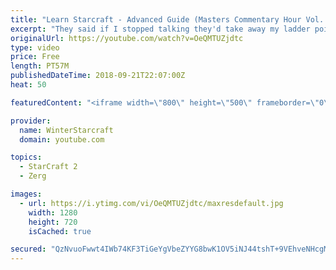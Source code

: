 ```yaml
---
title: "Learn Starcraft - Advanced Guide (Masters Commentary Hour Vol. 1)"
excerpt: "They said if I stopped talking they'd take away my ladder points. Next one I upload will have more terran/toss blame RNGesus."
originalUrl: https://youtube.com/watch?v=OeQMTUZjdtc
type: video
price: Free
length: PT57M
publishedDateTime: 2018-09-21T22:07:00Z
heat: 50

featuredContent: "<iframe width=\"800\" height=\"500\" frameborder=\"0\" src=\"https://www.youtube.com/embed/OeQMTUZjdtc\" allow=\"accelerometer; autoplay; encrypted-media; gyroscope; picture-in-picture\" allowfullscreen></iframe>"

provider:
  name: WinterStarcraft
  domain: youtube.com

topics:
  - StarCraft 2
  - Zerg

images:
  - url: https://i.ytimg.com/vi/OeQMTUZjdtc/maxresdefault.jpg
    width: 1280
    height: 720
    isCached: true

secured: "QzNvuoFwwt4IWb74KF3TiGeYgVbeZYYG8bwK1OV5iNJ44tshT+9VEhveNHcgMO6KrC0lP7yoH4PocnHq7n4cF976kbY52rerAgAwLUJOqS7drJt2obY0rfZBeA3BF5PTgdPv/DErr/uv9g/QisspJCHMci0O/sGFJiX1WvQFrZBoaQ74iTR9Ilbm10CVVN42lNxH+LpQ0DkUwnW1EkzSnZLwkLZNzqflFbkYhGe0nuhhc1R6VBvgTAe8q1qfE/8uDxhFBxjq7QAKubUu8fNvCMWnWEtthFYnedk+GOUg4veWpQxNCPEi9XaGQlL4qDFld/9zJA7DnZV/8V9xiL4nAiStc7vxvtx+xamMTEJuxfNKkvn1JuQYCbTDuRgYITtS5hw2tjLeNMo/ni32c/Jsnb0fhW2RhiXf7qWJf522w7s=;C3LFhHFN3eeGG2EepavX9w=="
---
```


